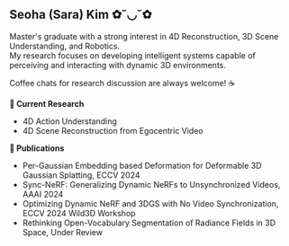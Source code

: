 ## Seoha (Sara) Kim ✿˘◡˘✿
Master's graduate with a strong interest in 4D Reconstruction, 3D Scene Understanding, and Robotics. <br>
My research focuses on developing intelligent systems capable of perceiving and interacting with dynamic 3D environments.

Coffee chats for research discussion are always welcome! ☕️


**📌 Current Research**
- 4D Action Understanding
- 4D Scene Reconstruction from Egocentric Video

<!-- **🎓 Education**
- M.S. in Artificial Intelligence at Yonsei University ```2022 - 2024``` 
- B.A. Double major in Business Administration and Cognitive Science at Yonsei University ```2015 - 2021``` -->


**📝 Publications**
- Per-Gaussian Embedding based Deformation for Deformable 3D Gaussian Splatting, ECCV 2024
- Sync-NeRF: Generalizing Dynamic NeRFs to Unsynchronized Videos, AAAI 2024
- Optimizing Dynamic NeRF and 3DGS with No Video Synchronization, ECCV 2024 Wild3D Workshop
- Rethinking Open-Vocabulary Segmentation of Radiance Fields in 3D Space, Under Review
